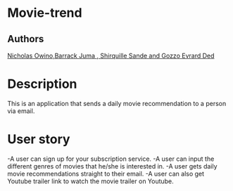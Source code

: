 # Movie-trend

## Authors

[Nicholas Owino,Barrack Juma , Shirquille Sande and Gozzo Evrard Ded]()

# Description
This is an application that sends a daily movie recommendation to a person via email.
# User story
-A user can sign up for your subscription service.
-A user can input the different genres of movies that he/she is interested in.
-A user gets daily movie recommendations straight to their email.
-A user can also get Youtube trailer link to watch the movie trailer on Youtube.
